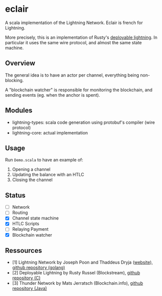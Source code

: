 # eclair

A scala implementation of the Lightning Network. Eclair is french for Lightning.

More precisely, this is an implementation of Rusty's [deployable lightning](https://github.com/ElementsProject/lightning/raw/master/doc/deployable-lightning.pdf). In particular it uses the same wire protocol, and almost the same state machine.

## Overview
The general idea is to have an actor per channel, everything being non-blocking.

A "blockchain watcher" is responsible for monitoring the blockchain, and sending events (eg. when the anchor is spent).

## Modules
* lightning-types: scala code generation using protobuf's compiler (wire protocol)
* lightning-core: actual implementation

## Usage
Run `Demo.scala` to have an example of:
 1. Opening a channel
 2. Updating the balance with an HTLC
 3. Closing the channel

## Status
- [ ] Network
- [ ] Routing
- [X] Channel state machine
- [X] HTLC Scripts
- [ ] Relaying Payment
- [X] Blockchain watcher

## Ressources

- [1] Lightning Network by Joseph Poon and Thaddeus Dryja ([website](http://lightning.network)), [github repository (golang)](https://github.com/LightningNetwork/lnd)
- [2] Deployable Lightning by Rusty Russel (Blockstream), [github repository (C)](https://github.com/ElementsProject/lightning)
- [3] Thunder Network by Mats Jerratsch (Blockchain.info), [github repository (Java)](https://github.com/matsjj/thundernetwork)
